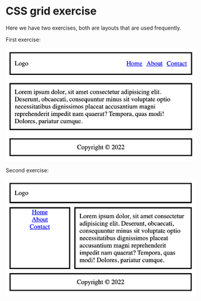 # CSS grid exercise

Here we have two exercises, both are layouts that are used frequently.

First exercise:

![first exercise](exercise-1.png)

Second exercise:

![second exercise](exercise-2.png)
